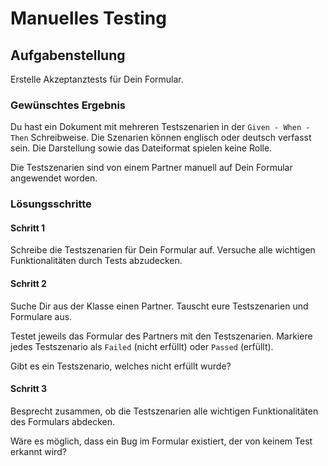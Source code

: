 # Manuelles Testing

## Aufgabenstellung

Erstelle Akzeptanztests für Dein Formular.

### Gewünschtes Ergebnis

Du hast ein Dokument mit mehreren Testszenarien in der `Given - When - Then` Schreibweise. Die Szenarien können englisch oder deutsch verfasst sein. Die Darstellung sowie das Dateiformat spielen keine Rolle.

Die Testszenarien sind von einem Partner manuell auf Dein Formular angewendet worden.

### Lösungsschritte

#### Schritt 1

Schreibe die Testszenarien für Dein Formular auf. Versuche alle wichtigen Funktionalitäten durch Tests abzudecken.

#### Schritt 2

Suche Dir aus der Klasse einen Partner. Tauscht eure Testszenarien und Formulare aus.

Testet jeweils das Formular des Partners mit den Testszenarien. Markiere jedes Testszenario als `Failed` (nicht erfüllt) oder `Passed` (erfüllt).

Gibt es ein Testszenario, welches nicht erfüllt wurde?

#### Schritt 3

Besprecht zusammen, ob die Testszenarien alle wichtigen Funktionalitäten des Formulars abdecken.

Wäre es möglich, dass ein Bug im Formular existiert, der von keinem Test erkannt wird?
